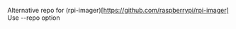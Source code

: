 Alternative repo for (rpi-imager)[https://github.com/raspberrypi/rpi-imager]
Use --repo <repository URL> option

